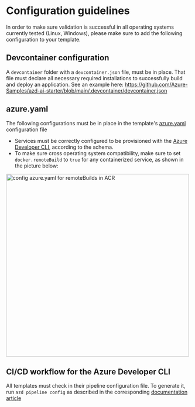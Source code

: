 # Configuration guidelines

In order to make sure validation is successful in all operating systems currently tested (Linux, Windows), please make sure to add the following configuration to your template.

## Devcontainer configuration

A `devcontainer` folder with a `devcontainer.json` file, must be in place. That file must declare all necessary required installations to successfully build and deploy an application.
See an example here: https://github.com/Azure-Samples/azd-ai-starter/blob/main/.devcontainer/devcontainer.json

## azure.yaml

The following configurations must be in place in the template's [azure.yaml](https://learn.microsoft.com/azure/developer/azure-developer-cli/azd-schema) configuration file

- Services must be correctly configured to be provisioned with the [Azure Developer CLI](https://github.com/Azure/azure-dev/blob/main/schemas/v1.0/azure.yaml.json), according to the schema.
- To make sure cross operating system compatibility, make sure to set `docker.remoteBuild` to `true` for any containerized service, as shown in the picture below:

<img width="499" alt="config azure.yaml for remoteBuilds in ACR" src="https://github.com/user-attachments/assets/7242fbf7-583e-4db7-91c0-d1ee9f28a142">

## CI/CD workflow for the Azure Developer CLI

All templates must check in their pipeline configuration file. To generate it, run `azd pipeline config` as described in the corresponding [documentation article](https://learn.microsoft.com/azure/developer/azure-developer-cli/configure-devops-pipeline?tabs=GitHub)

